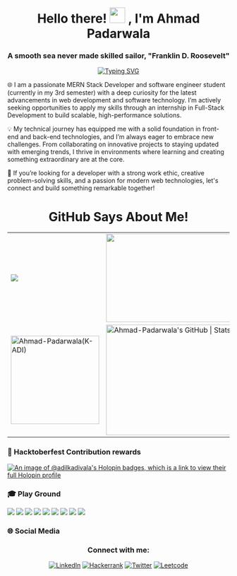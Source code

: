 <h1 align="center">
  Hello there! 
  <img src="https://media.giphy.com/media/hvRJCLFzcasrR4ia7z/giphy.gif" width="35">
  , I'm Ahmad Padarwala
</h1>
<h3 align="center">A smooth sea never made skilled sailor,  "Franklin D. Roosevelt"</h3>

<p align="center">
  <a href="https://github.com/adilkadivala"><img src="https://readme-typing-svg.demolab.com?font=Freeman&size=40&duration=3000&pause=900&color=36C2CE&center=true&vCenter=true&random=false&width=600&height=60&lines=Let's+Debug+and+contribute+%2C;Love+to+Learn+New+Stuff%2C" alt="Typing SVG" /></a>
</p>

🌐 I am a passionate MERN Stack Developer and software engineer student (currently in my 3rd semester) with a deep curiosity for the latest advancements in web development and software technology. I’m actively seeking opportunities to apply my skills through an internship in Full-Stack Development to build scalable, high-performance solutions.

💡 My technical journey has equipped me with a solid foundation in front-end and back-end technologies, and I’m always eager to embrace new challenges. From collaborating on innovative projects to staying updated with emerging trends, I thrive in environments where learning and creating something extraordinary are at the core.

🚀 If you’re looking for a developer with a strong work ethic, creative problem-solving skills, and a passion for modern web technologies, let's connect and build something remarkable together!

<h1 align="center">GitHub Says About Me!</h1>


<table align="center">
  <tr>
    <td>
  <img align="center" src="https://github-readme-stats.vercel.app/api?username=Ahmad-Padarwala&show_icons=true&theme=dracula&private=true&include_all_commits=true" />
    </td>
    <td>
        <img align="center" src="https://github-readme-stats.vercel.app/api/top-langs/?username=Ahmad-Padarwala&hide=jupyter%20notebook,css&layout=compact&theme=dracula" width="400" height="200"/>
    </td>
  </tr>
  <tr>
    <td>
      <img align="center"  height="200" src="https://github-readme-streak-stats.herokuapp.com/?user=Ahmad-Padarwala&theme=dark&background=0d1117&date_format=M%20j%5B%2C%20Y%5D" alt="Ahmad-Padarwala(K-ADI)" /> 
    </td>
    <td>
      <img align="center" src="https://stats.quira.sh/Ahmad-Padarwala/github?theme=dark(https://quira.sh?utm_source=widgets&utm_campaign=Ahmad-Padarwala" alt="Ahmad-Padarwala's GitHub | Stats)" height="250" width="400"/>  
    </td>
  </tr>
</table>


<h3 align="left"> 🎉 Hacktoberfest Contribution rewards </h3>

[![An image of @adilkadivala's Holopin badges, which is a link to view their full Holopin profile](https://holopin.me/adilkadivala)](https://holopin.io/@adilkadivala)


<h3 align="left"> 🎓 Play Ground</h3>


<div>
<img src="https://img.shields.io/badge/-javascript-F7DF1E?&style=for-the-badge&logo=javascript&logoColor=black" />
<img src="https://img.shields.io/badge/-Node.js-87BF00?&style=for-the-badge&logo=node.js&logoColor=black" />
<img src="https://img.shields.io/badge/-Express.js-F7F7F7?&style=for-the-badge&logo=express&logoColor=black" />
<img src="https://img.shields.io/badge/-ReactJS-grey?&style=for-the-badge&logo=react&logoColor=61DAFB" />
<img src="https://img.shields.io/badge/-MySQL-42759C?&style=for-the-badge&logo=mysql&logoColor=f7f7f7" />
<img src="https://img.shields.io/badge/-Next.js-000000?&style=for-the-badge&logo=next.js&logoColor=f7f7f7" />
<img src="https://img.shields.io/badge/-Postman-F56933?&style=for-the-badge&logo=postman&logoColor=f7f7f7" />
<img src="https://img.shields.io/badge/-Git-F05032?&style=for-the-badge&logo=git&logoColor=white" /> 
<img src="https://img.shields.io/badge/github-%23121011.svg?style=for-the-badge&logo=github&logoColor=white" />
</div>



<h3 align="left"> 🌐 Social Media</h3> 

<h3 align="center">Connect with me:</h3>
<div align="center">
  <a href="https://www.linkedin.com/in/adil-kadival" target=""><img src="https://img.shields.io/badge/LinkedIn-0077B5?style=for-the-badge&logo=linkedin&logoColor=white" alt="LinkedIn"></a>
  <a href="https://www.hackerrank.com/profile/adilkadivala560" target=""><img src="https://img.shields.io/badge/Hackerrank-E4405F?style=for-the-badge&logo=Hackerrank&logoColor=white" alt="Hackerrank"></a>
  <a href="https://twitter.com/adil_kadival" target=""><img src="https://img.shields.io/badge/Twitter-1DA1F2?style=for-the-badge&logo=twitter&logoColor=white" alt="Twitter"></a>
  <a href="https://leetcode.com/adilkadivala/" target=""><img src="https://img.shields.io/badge/Leetcode-D14836?style=for-the-badge&logo=leetcode&logoColor=white" alt="Leetcode"></a>
</div>

